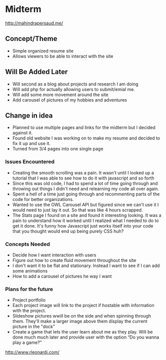 # Midterm
http://mahindrapersaud.me/

## Concept/Theme

* Simple organized resume site
* Allows viewers to be able to interact with the site

## Will Be Added Later
* Will second as a blog about projects and research I am doing
* Will add php for actually allowing users to submit/emial me.
* Will add some more movement around the site
* Add carousel of pictures of my hobbies and adventures

## Change in idea
* Planned to use multiple pages and links for the midterm but I decided against it.
* Found old website I was working on to make my resume and decided to fix it up and use it.
* Turned from 3/4 pages into one single page

### Issues Encountered
* Creating the smooth scrolling was a pain. It wasn't until I looked up a tutorial that I was able to see how to do it with javascript and so forth
* Since this was old code, I had to spend a lot of time going through and throwing out things I didn't need and relearning my code all over again.
* Spent a hell of a time just going through and recommenting parts of the code for better organizations.
* Wanted to use the OWL Carousel API but figured since we can't use it I would need to just lay it out. So that was like 4 hours scrapped.
* The Stats page I found on a site and found it interesting looking. It was a pain to understand how it worked until I realized what I needed to do to get it done. It's funny how Javascript just works itself into your code that you thought would end up being purely CSS huh?

### Concepts Needed
* Decide how I want interaction with users
* Figure out how to create fluid movement throughout the site
 * I don't want it to be flat and stationary. Instead I want to see if I can add some animations
* How to add a carousel of pictures he way I want

### Plans for the future

* Project portfolio
 * Each project image will link to the project if hostable with information with the project.
* Slideshow pictures wwill be on the side and when spinning through them. They'll make a larger image above them display the current picture in the "dock"
* Create a game that lets the user learn about me as they play. Will be done much much later and provide user with the option “Do you wanna play a game?”

http://www.rleonardi.com/
